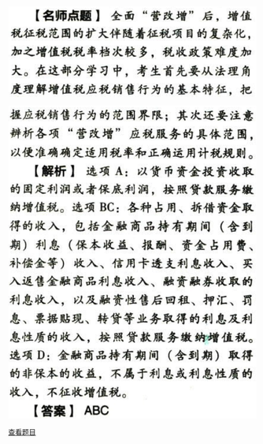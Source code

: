 ![](6156cf017c03adda94e0206b10483700.png)

![](88af3bbf7cae150dd81dd27130be1f36.png)

[查看题目](../C02.增值税.本章真题.md#2-题目)

